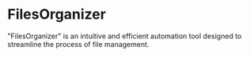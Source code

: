 # FilesOrganizer
 "FilesOrganizer" is an intuitive and efficient automation tool designed to streamline the process of file management. 
